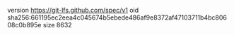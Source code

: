 version https://git-lfs.github.com/spec/v1
oid sha256:661195ec2eea4c045674b5ebede486af9e8372af47103711b4bc80608c0b895e
size 8632
